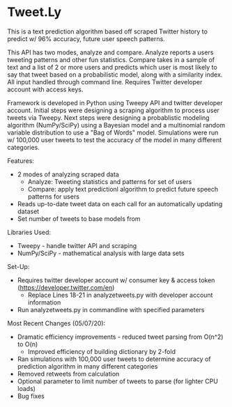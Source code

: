 # Tweet.Ly 

This is a text prediction algorithm based off scraped Twitter history to predict w/ 96% accuracy, future user speech patterns.

This API has two modes, analyze and compare. Analyze reports a users tweeting patterns and other fun statistics. Compare takes in a sample of text and a list of 2 or more users and predicts which user is most likely to say that tweet based on a probabilistic model, along with a similarity index. All input handled through command line. Requires Twitter developer account with access keys.

Framework is developed in Python using Tweepy API and twitter developer account. Initial steps were designing a scraping algorithm to process user tweets via Tweepy. Next steps were designing a probablistic modeling algorithm (NumPy/SciPy) using a Bayesian model and a multinomial random variable distribution to use a "Bag of Words" model. Simulations were run w/ 100,000 user tweets to test the accuracy of the model in many different categories.

Features:
- 2 modes of analyzing scraped data
  - Analyze: Tweeting statistics and patterns for set of users
  - Compare: apply text predictionl algorithm to predict future speech patterns for users
- Reads up-to-date tweet data on each call for an automatically updating dataset
- Set number of tweets to base models from

Libraries Used:
- Tweepy - handle twitter API and scraping
- NumPy/SciPy - mathematical analysis with large data sets

Set-Up:
- Requires twitter developer account w/ consumer key & access token (https://developer.twitter.com/en)
  - Replace Lines 18-21 in analyzetweets.py with developer account information
- Run analyzetweets.py in commandline with specified parameters

Most Recent Changes (05/07/20):
- Dramatic efficiency improvements - reduced tweet parsing from O(n^2) to O(n)
    - Improved efficiency of building dictionary by 2-fold
- Ran simulations with 100,000 user tweets to determine accuracy of prediction algorithm in many different categories
- Removed retweets from calculation
- Optional parameter to limit number of tweets to parse (for lighter CPU loads)
- Bug fixes

